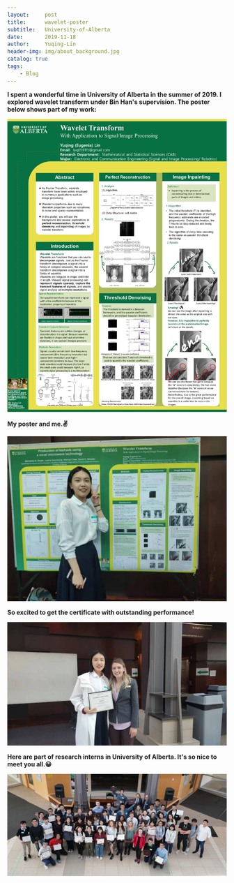 ```yaml
---
layout:     post
title:      wavelet-poster
subtitle:   University-of-Alberta
date:       2019-11-18
author:     Yuqing-Lin
header-img: img/about_background.jpg
catalog: true
tags:
    - Blog
---
```


**I spent a wonderful time in University of Alberta in the summer of 2019. I explored wavelet transform under Bin Han's supervision. 
The poster below shows part of my work:**

![](https://github.com/LINYQ0591/LINYQ0591.github.io/blob/master/img/lyq-poster.jpg?raw=true)


**My poster and me.✌**

![](https://github.com/LINYQ0591/LINYQ0591.github.io/blob/master/img/lyq-ua-posme.jpg?raw=true)

**So excited to get the certificate with outstanding performance!**

![](https://github.com/LINYQ0591/LINYQ0591.github.io/blob/master/img/lyq-ua-poswitha.jpg?raw=true)

**Here are part of research interns in University of Alberta. It's so nice to meet you all.😀**

![](https://github.com/LINYQ0591/LINYQ0591.github.io/blob/master/img/lyq-ua-pic.jpg?raw=true)
